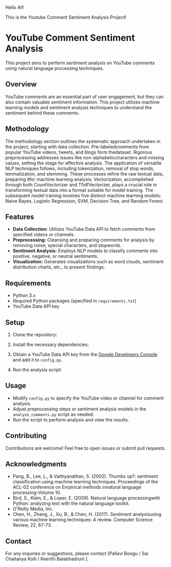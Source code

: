 Hello All!

This is the Youtube Comment Sentiment Analysis Project!

# YouTube Comment Sentiment Analysis

This project aims to perform sentiment analysis on YouTube comments using natural language processing techniques.

## Overview

YouTube comments are an essential part of user engagement, but they can also contain valuable sentiment information. This project utilizes machine learning models and sentiment analysis techniques to understand the sentiment behind these comments.

## Methodology
The methodology section outlines the systematic approach undertaken in the project, starting with data collection. Pre-labeledcomments from popular YouTube videos, tweets, and blogs form thedataset. Rigorous preprocessing addresses issues like non-alphabeticcharacters and missing values, setting the stage for effective analysis. The application of versatile NLP 
techniques follows, including tokenization, removal of stop words, lemmatization, and stemming. These processes refine the raw textual data, preparing itfor machine learning analysis. Vectorization, accomplished through both CountVectorizer and TfidfVectorizer, plays a crucial role in transforming textual data into a format suitable for model training. The 
subsequent model training involves five distinct machine learning models: Naive Bayes, Logistic Regression, SVM, Decision Tree, and Random Forest.

## Features

- **Data Collection:** Utilizes YouTube Data API to fetch comments from specified videos or channels.
- **Preprocessing:** Cleansing and preparing comments for analysis by removing noise, special characters, and stopwords.
- **Sentiment Analysis:** Employs NLP models to classify comments into positive, negative, or neutral sentiments.
- **Visualization:** Generates visualizations such as word clouds, sentiment distribution charts, etc., to present findings.

## Requirements

- Python 3.x
- Required Python packages (specified in `requirements.txt`)
- YouTube Data API key

## Setup

1. Clone the repository:

2. Install the necessary dependencies:

3. Obtain a YouTube Data API key from the [Google Developers Console](https://console.developers.google.com/) and add it to `config.py`.

4. Run the analysis script:

## Usage

- Modify `config.py` to specify the YouTube video or channel for comment analysis.
- Adjust preprocessing steps or sentiment analysis models in the `analyze_comments.py` script as needed.
- Run the script to perform analysis and view the results.

## Contributing

Contributions are welcome! Feel free to open issues or submit pull requests.

## Acknowledgments

- Pang, B., Lee, L., & Vaithyanathan, S. (2002). Thumbs up?: sentiment classification using machine learning techniques. Proceedings of the ACL-02 conference on Empirical methods innatural language processing-Volume 10.
- Bird, S., Klein, E., & Loper, E. (2009). Natural language processingwith Python: analyzing text with the natural language toolkit.
- O'Reilly Media, Inc.
- Chen, H., Zhang, J., Xu, B., & Chen, H. (2017). Sentiment analysisusing various machine learning techniques: A review. Computer Science Review, 22, 67-73.

## Contact

For any inquiries or suggestions, please contact [Pallavi Bongu / Sai Chaitanya Kolli / Keerthi Balabhadruni ].

